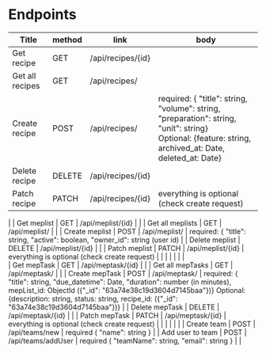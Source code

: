 # Endpoints

| Title            | method | link               | body                                                                                                                                                                                                                                              |
|------------------|--------|--------------------|---------------------------------------------------------------------------------------------------------------------------------------------------------------------------------------------------------------------------------------------------|
| Get recipe       | GET    | /api/recipes/{id}  |                                                                                                                                                                                                                                                   |
| Get all recipes  | GET    | /api/recipes/      |                                                                                                                                                                                                                                                   |
| Create recipe    | POST   | /api/recipes/      | required: { "title": string, "volume": string, "preparation": string, "unit": string}<br/> Optional: {feature: string, archived_at: Date, deleted_at: Date}                                                                                       |
| Delete recipe    | DELETE | /api/recipes/{id}  |                                                                                                                                                                                                                                                   |
| Patch  recipe    | PATCH  | /api/recipes/{id}  | everything is optional (check create request)                                                                                                                                                                                                     |
| 
| Get meplist      | GET    | /api/meplist/{id}  |                                                                                                                                                                                                                                                   |
| Get all meplists | GET    | /api/meplist/      |                                                                                                                                                                                                                                                   |
| Create meplist   | POST   | /api/meplist/      | required: { "title": string, "active": boolean, "owner_id": string (user id)                                                                                                                                                                      |
| Delete meplist   | DELETE | /api/meplist/{id}  |                                                                                                                                                                                                                                                   |
| Patch  meplist   | PATCH  | /api/meplist/{id}  | everything is optional (check create request)                                                                                                                                                                                                     | 
|                  |        |                    |                                                                                                                                                                                                                                                   |
|      
| Get mepTask      | GET    | /api/meptask/{id}  |                                                                                                                                                                                                                                                   |
| Get all mepTasks | GET    | /api/meptask/      |                                                                                                                                                                                                                                                   |
| Create mepTask   | POST   | /api/meptask/      | required: { "title": string, "due_datetime": Date, "duration": number (in minutes), mepList_id: ObjectId ({"_id": "63a74e38c19d3604d7145baa"})} Optional: {description: string, status: string, recipe_id: ({"_id": "63a74e38c19d3604d7145baa"})} |
| Delete mepTask   | DELETE | /api/meptask/{id}  |                                                                                                                                                                                                                                                   |
| Patch  mepTask   | PATCH  | /api/meptask/{id}  | everything is optional (check create request)                                                                                                                                                                                                     |
|                  |        |                    |                                                                                                                                                                                                                                                   |
| Create team      | POST   | /api/teams/new     | required ( "name": string }                                                                                                                                                                                                                       |
| Add user to team | POST   | /api/teams/addUser | required ( "teamName": string, "email": string }                                                                                                                                                                                                  |
|
